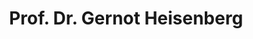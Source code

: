 ---
title: "Prof. Dr. Gernot Heisenberg"
titles: "Prof. Dr."
firstname: "Gernot"
lastname: "Heisenberg"
role: "Professor"
research-interests:
description: "Gernot Heisenberg is Professor for Data Analytics and Information Research at the Institute of Information Science at TH Köln (University of Applied Sciences). He teaches courses on Machine Learning / Deep Learning and Data Analytics.<!--more--> He continuously researches and publishes on data analytic issues as well as classification and regression problems in the machine learning (deep learning) environment, all coming from business and public sector related questions such as food security or process mining."
contact:
  address:
    street: Claudiusstraße 1
    postcode: 50678 Köln
  phone: "+49 221-8275-3389"
  mail: "gernot.heisenberg@th-koeln.de"
social_media:
  linkedin: "abc"
  twitter: "abc"
  researchgate: "abc"
links:
  th-koeln: https://www.th-koeln.de/personen/gernot.heisenberg/
  private-site: https://www.gernotheisenberg.de/
---